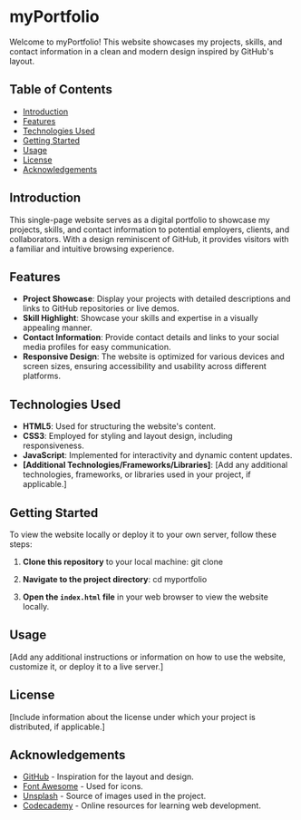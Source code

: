 # myPortfolio 

Welcome to myPortfolio! This website showcases my projects, skills, and contact information in a clean and modern design inspired by GitHub's layout.

## Table of Contents
- [Introduction](#introduction)
- [Features](#features)
- [Technologies Used](#technologies-used)
- [Getting Started](#getting-started)
- [Usage](#usage)
- [License](#license)
- [Acknowledgements](#acknowledgements)

## Introduction
This single-page website serves as a digital portfolio to showcase my projects, skills, and contact information to potential employers, clients, and collaborators. With a design reminiscent of GitHub, it provides visitors with a familiar and intuitive browsing experience.

## Features
- **Project Showcase**: Display your projects with detailed descriptions and links to GitHub repositories or live demos.
- **Skill Highlight**: Showcase your skills and expertise in a visually appealing manner.
- **Contact Information**: Provide contact details and links to your social media profiles for easy communication.
- **Responsive Design**: The website is optimized for various devices and screen sizes, ensuring accessibility and usability across different platforms.

## Technologies Used
- **HTML5**: Used for structuring the website's content.
- **CSS3**: Employed for styling and layout design, including responsiveness.
- **JavaScript**: Implemented for interactivity and dynamic content updates.
- **[Additional Technologies/Frameworks/Libraries]**: [Add any additional technologies, frameworks, or libraries used in your project, if applicable.]

## Getting Started
To view the website locally or deploy it to your own server, follow these steps:
1. **Clone this repository** to your local machine:
git clone <repository-url>

2. **Navigate to the project directory**:
cd myportfolio

3. **Open the `index.html` file** in your web browser to view the website locally.

## Usage
[Add any additional instructions or information on how to use the website, customize it, or deploy it to a live server.]

## License
[Include information about the license under which your project is distributed, if applicable.]

## Acknowledgements
- [GitHub](https://github.com/) - Inspiration for the layout and design.
- [Font Awesome](https://fontawesome.com/) - Used for icons.
- [Unsplash](https://unsplash.com/) - Source of images used in the project.
- [Codecademy](https://www.codecademy.com/) - Online resources for learning web development.



